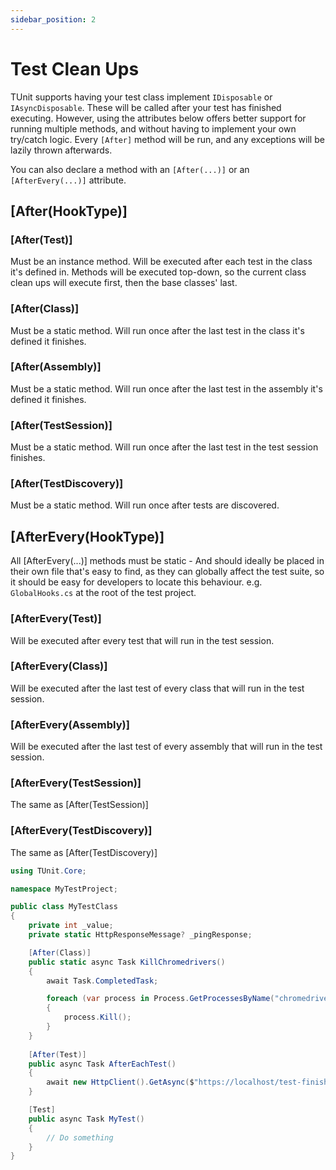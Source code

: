 ```yaml
---
sidebar_position: 2
---
```


# Test Clean Ups

TUnit supports having your test class implement `IDisposable` or `IAsyncDisposable`. These will be called after your test has finished executing. However, using the attributes below offers better support for running multiple methods, and without having to implement your own try/catch logic. Every `[After]` method will be run, and any exceptions will be lazily thrown afterwards.

You can also declare a method with an `[After(...)]` or an `[AfterEvery(...)]` attribute.

## [After(HookType)]

### [After(Test)]
Must be an instance method. Will be executed after each test in the class it's defined in.
Methods will be executed top-down, so the current class clean ups will execute first, then the base classes' last.

### [After(Class)]
Must be a static method. Will run once after the last test in the class it's defined it finishes.

### [After(Assembly)]
Must be a static method. Will run once after the last test in the assembly it's defined it finishes.

### [After(TestSession)]
Must be a static method. Will run once after the last test in the test session finishes.

### [After(TestDiscovery)]
Must be a static method. Will run once after tests are discovered.

## [AfterEvery(HookType)]
All [AfterEvery(...)] methods must be static - And should ideally be placed in their own file that's easy to find, as they can globally affect the test suite, so it should be easy for developers to locate this behaviour.
e.g. `GlobalHooks.cs` at the root of the test project.

### [AfterEvery(Test)]
Will be executed after every test that will run in the test session.

### [AfterEvery(Class)]
Will be executed after the last test of every class that will run in the test session.

### [AfterEvery(Assembly)]
Will be executed after the last test of every assembly that will run in the test session.

### [AfterEvery(TestSession)]
The same as [After(TestSession)]

### [AfterEvery(TestDiscovery)]
The same as [After(TestDiscovery)]

```csharp
using TUnit.Core;

namespace MyTestProject;

public class MyTestClass
{
    private int _value;
    private static HttpResponseMessage? _pingResponse;

    [After(Class)]
    public static async Task KillChromedrivers()
    {
        await Task.CompletedTask;

        foreach (var process in Process.GetProcessesByName("chromedriver.exe"))
        {
            process.Kill();
        }
    }
    
    [After(Test)]
    public async Task AfterEachTest()
    {
        await new HttpClient().GetAsync($"https://localhost/test-finished-notifier?testName={TestContext.Current.TestInformation.TestName}");
    }

    [Test]
    public async Task MyTest()
    {
        // Do something
    }
}
```
